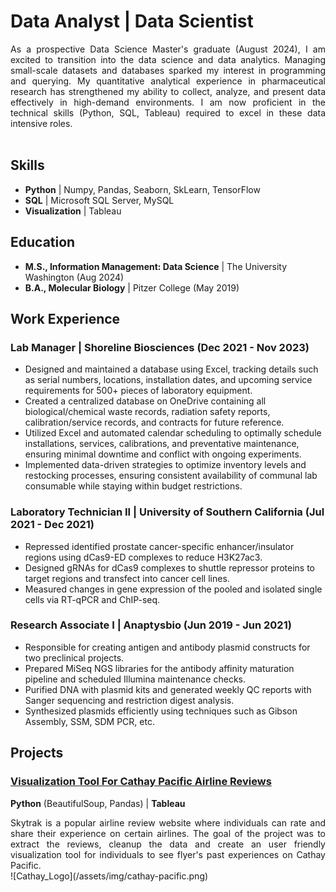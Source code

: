# **Data Analyst | Data Scientist**<br>
<div style="text-align: justify;">
As a prospective Data Science Master's graduate (August 2024), I am excited to transition into the data science and data analytics. Managing small-scale datasets and databases sparked my interest in programming and querying. My quantitative analytical experience in pharmaceutical research has strengthened my ability to collect, analyze, and present data effectively in high-demand environments. I am now proficient in the technical skills (Python, SQL, Tableau) required to excel in these data intensive roles.
</div>
<br>

## **Skills**
- **Python** | Numpy, Pandas, Seaborn, SkLearn, TensorFlow
- **SQL**    | Microsoft SQL Server, MySQL
- **Visualization** | Tableau

## **Education**
- **M.S., Information Management: Data Science** | The University Washington (Aug 2024)
- **B.A., Molecular Biology** | Pitzer College (May 2019)

## **Work Experience**
### **Lab Manager | Shoreline Biosciences (Dec 2021 - Nov 2023)**
- Designed and maintained a database using Excel, tracking details such as serial numbers, locations, installation dates, and upcoming service requirements for 500+ pieces of laboratory equipment.<br>
- Created a centralized database on OneDrive containing all biological/chemical waste records, radiation safety reports, calibration/service records, and contracts for future reference.<br>
- Utilized Excel and automated calendar scheduling to optimally schedule installations, services, calibrations, and preventative maintenance, ensuring minimal downtime and conflict with ongoing experiments.<br>
- Implemented data-driven strategies to optimize inventory levels and restocking processes, ensuring consistent availability of communal lab consumable while staying within budget restrictions.

### **Laboratory Technician II | University of Southern California (Jul 2021 - Dec 2021)**
- Repressed identified prostate cancer-specific enhancer/insulator regions using dCas9-ED complexes to reduce H3K27ac3.<br>
- Designed gRNAs for dCas9 complexes to shuttle repressor proteins to target regions and transfect into cancer cell lines.<br>
- Measured changes in gene expression of the pooled and isolated single cells via RT-qPCR and ChIP-seq.

### **Research Associate I | Anaptysbio (Jun 2019 - Jun 2021)**
- Responsible for creating antigen and antibody plasmid constructs for two preclinical projects.<br>
- Prepared MiSeq NGS libraries for the antibody affinity maturation pipeline and scheduled Illumina maintenance checks.<br>
- Purified DNA with plasmid kits and generated weekly QC reports with Sanger sequencing and restriction digest analysis.<br>
- Synthesized plasmids efficiently using techniques such as Gibson Assembly, SSM, SDM PCR, etc.

## **Projects**
### [Visualization Tool For Cathay Pacific Airline Reviews](https://github.com/prestonc0903/cathaypacific_tableau/tree/main)
**Python** (BeautifulSoup, Pandas) | **Tableau**
<div style="text-align: justify;">
Skytrak is a popular airline review website where individuals can rate and share their experience on certain airlines. The goal of the project was to extract the reviews, cleanup the data and create an user friendly visualization tool for individuals to see flyer's past experiences on Cathay Pacific.
</div>
![Cathay_Logo](/assets/img/cathay-pacific.png)



